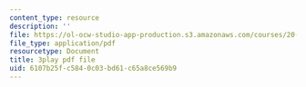 ```yaml
---
content_type: resource
description: ''
file: https://ol-ocw-studio-app-production.s3.amazonaws.com/courses/20-020-introduction-to-biological-engineering-design-spring-2009/6107b25fc5840c03bd61c65a8ce569b9_1N6Wvz-6FNI.pdf
file_type: application/pdf
resourcetype: Document
title: 3play pdf file
uid: 6107b25f-c584-0c03-bd61-c65a8ce569b9
---
```

